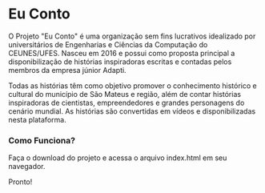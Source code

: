 # Eu Conto
O Projeto "Eu Conto" é uma organização sem fins lucrativos idealizado por universitários de Engenharias e
Ciências da Computação do CEUNES/UFES. Nasceu em 2016 e possui como proposta principal a disponibilização de
histórias inspiradoras escritas e contadas pelos membros da empresa júnior Adapti.

Todas as histórias têm como objetivo promover o conhecimento histórico e cultural do município de São Mateus 
e região, além de contar histórias inspiradoras de cientistas, empreendedores e grandes personagens do cenário
mundial. As histórias são convertidas em vídeos e disponibilizadas nesta plataforma.


### Como Funciona?

Faça o download do projeto e acessa o arquivo index.html em seu navegador.

Pronto!
